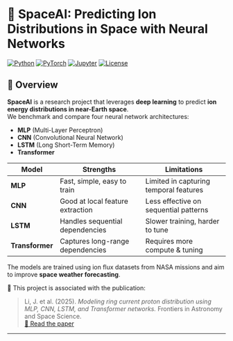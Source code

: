 # 🚀 SpaceAI: Predicting Ion Distributions in Space with Neural Networks

[![Python](https://img.shields.io/badge/python-3.10%2B-blue.svg)](https://www.python.org/)
[![PyTorch](https://img.shields.io/badge/PyTorch-2.0+-EE4C2C.svg?logo=pytorch)](https://pytorch.org/)
[![Jupyter](https://img.shields.io/badge/Notebook-📓-orange.svg)](https://jupyter.org/)
[![License](https://img.shields.io/badge/license-MIT-green.svg)](LICENSE)

## 🌌 Overview

**SpaceAI** is a research project that leverages **deep learning** to predict **ion energy distributions in near-Earth space**.  
We benchmark and compare four neural network architectures:

- **MLP** (Multi-Layer Perceptron)  
- **CNN** (Convolutional Neural Network)  
- **LSTM** (Long Short-Term Memory)  
- **Transformer**  

| Model           | Strengths                        | Limitations                            |
| --------------- | -------------------------------- | -------------------------------------- |
| **MLP**         | Fast, simple, easy to train      | Limited in capturing temporal features |
| **CNN**         | Good at local feature extraction | Less effective on sequential patterns  |
| **LSTM**        | Handles sequential dependencies  | Slower training, harder to tune        |
| **Transformer** | Captures long-range dependencies | Requires more compute & tuning         |



The models are trained using ion flux datasets from NASA missions and aim to improve **space weather forecasting**.

📄 This project is associated with the publication:  
> Li, J. et al. (2025). *Modeling ring current proton distribution using MLP, CNN, LSTM, and Transformer networks.* Frontiers in Astronomy and Space Science.  
[🔗 Read the paper](https://doi.org/10.3389/fspas.2025.1629056)

---

